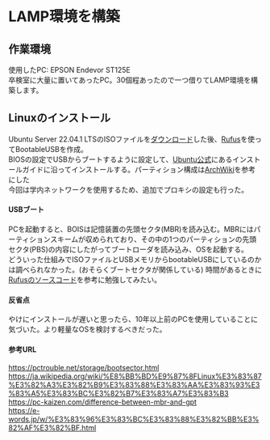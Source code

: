 # LAMP環境を構築

## 作業環境
使用したPC: EPSON Endevor ST125E \
卒検室に大量に置いてあったPC。30個程あったので一つ借りてLAMP環境を構築します。

## Linuxのインストール
Ubuntu Server 22.04.1 LTSのISOファイルを[ダウンロード](https://jp.ubuntu.com/download)した後、[Rufus](https://rufus.ie/ja/)を使ってBootableUSBを作成。\
BIOSの設定でUSBからブートするように設定して、[Ubuntu公式](https://ubuntu.com/tutorials/install-ubuntu-server#1-overview)にあるインストールガイドに沿ってインストールする。パーティション構成は[ArchWiki](https://wiki.archlinux.jp/index.php/%E3%83%91%E3%83%BC%E3%83%86%E3%82%A3%E3%82%B7%E3%83%A7%E3%83%8B%E3%83%B3%E3%82%B0)を参考にした \
今回は学内ネットワークを使用するため、追加でプロキシの設定も行った。

#### USBブート
PCを起動すると、BOISは記憶装置の先頭セクタ(MBR)を読み込む。MBRにはパーティションスキームが収められており、その中の1つのパーティションの先頭セクタ(PBS)の内容にしたがってブートローダを読み込み、OSを起動する。\
どういった仕組みでISOファイルとUSBメモリからbootableUSBにしているのかは調べられなかった。(おそらくブートセクタが関係している) 時間があるときに[Rufusのソースコード](https://github.com/pbatard/rufus)を参考に勉強してみたい。

#### 反省点
やけにインストールが遅いと思ったら、10年以上前のPCを使用していることに気づいた。より軽量なOSを検討するべきだった。

#### 参考URL
https://pctrouble.net/storage/bootsector.html \
https://ja.wikipedia.org/wiki/%E8%BB%BD%E9%87%8FLinux%E3%83%87%E3%82%A3%E3%82%B9%E3%83%88%E3%83%AA%E3%83%93%E3%83%A5%E3%83%BC%E3%82%B7%E3%83%A7%E3%83%B3 \
https://pc-kaizen.com/difference-between-mbr-and-gpt \
https://e-words.jp/w/%E3%83%96%E3%83%BC%E3%83%88%E3%82%BB%E3%82%AF%E3%82%BF.html 

